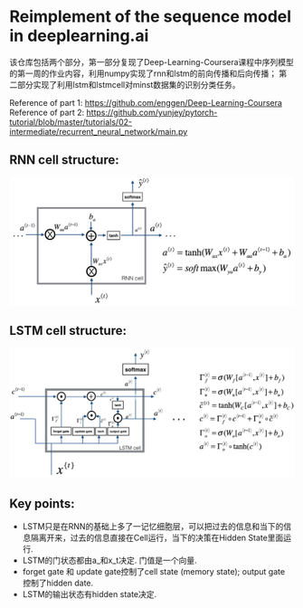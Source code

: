 # Reimplement of the sequence model in deeplearning.ai
该仓库包括两个部分，第一部分复现了Deep-Learning-Coursera课程中序列模型的第一周的作业内容，利用numpy实现了rnn和lstm的前向传播和后向传播；
第二部分实现了利用lstm和lstmcell对minst数据集的识别分类任务。

Reference of part 1: https://github.com/enggen/Deep-Learning-Coursera
Reference of part 2: https://github.com/yunjey/pytorch-tutorial/blob/master/tutorials/02-intermediate/recurrent_neural_network/main.py


## RNN cell structure:
![image](https://github.com/zhaojiachen1994/rnnLearning/blob/master/figure/rnn_step_forward.png)


## LSTM cell structure:
![image](https://github.com/zhaojiachen1994/rnnLearning/blob/master/figure/LSTM.png)

## Key points:

- LSTM只是在RNN的基础上多了一记忆细胞层，可以把过去的信息和当下的信息隔离开来，过去的信息直接在Cell运行，当下的决策在Hidden State里面运行.
- LSTM的门状态都由a_<t-1>和x_t决定. 门值是一个向量.
- forget gate 和 update gate控制了cell state (memory state); output gate 控制了hidden date.
- LSTM的输出状态有hidden state决定.
